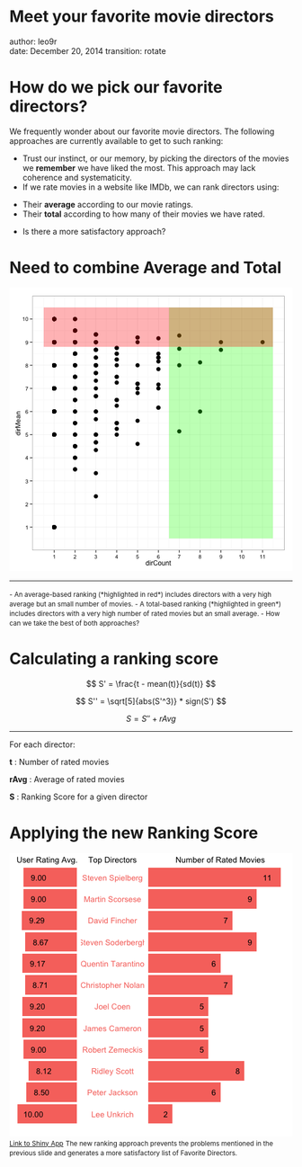Meet your favorite movie directors
========================================================
author: leo9r   
date: December 20, 2014
transition: rotate

How do we pick our favorite directors?
========================================================

We frequently wonder about our favorite movie 
directors. The following approaches are currently available to
get to such ranking:

* Trust our instinct, or our memory, by picking the directors 
of the movies we **remember** we have liked the most. 
This approach may lack coherence and systematicity.
* If we rate movies in a website like IMDb, we can rank directors using:
 + Their **average** according to our movie ratings.
 + Their **total** according to how many of their movies we have rated.
* Is there a more satisfactory approach?

Need to combine Average and Total
========================================================

![plot of chunk unnamed-chunk-1](FavoriteDirectors-figure/unnamed-chunk-1-1.png) 
***
<small>
- An average-based ranking (*highlighted in red*) includes directors with
a very high average but an small number of movies. 
- A total-based ranking (*highlighted in green*) includes directors with
a very high number of rated movies but an small average.
- How can we take the best of both approaches?
</small>

Calculating a ranking score
========================================================
$$
  S' = \frac{t - mean(t)}{sd(t)}
$$
    
$$
  S'' = \sqrt[5]{abs(S'^3)} * sign(S')
$$
    
$$
  S = S'' + rAvg
$$
***
For each director:
   
**t** : Number of rated movies  
   
**rAvg** : Average of rated movies   
   
**S** : Ranking Score for a given director

Applying the new Ranking Score
========================================================
![plot of chunk unnamed-chunk-2](FavoriteDirectors-figure/unnamed-chunk-2-1.png) 
<small>[Link to Shiny App](https://leo9r.shinyapps.io/ShinyIMDB/)</small>
<small>The new ranking approach prevents the problems mentioned 
in the previous slide and generates a more satisfactory list
of Favorite Directors.</small>
